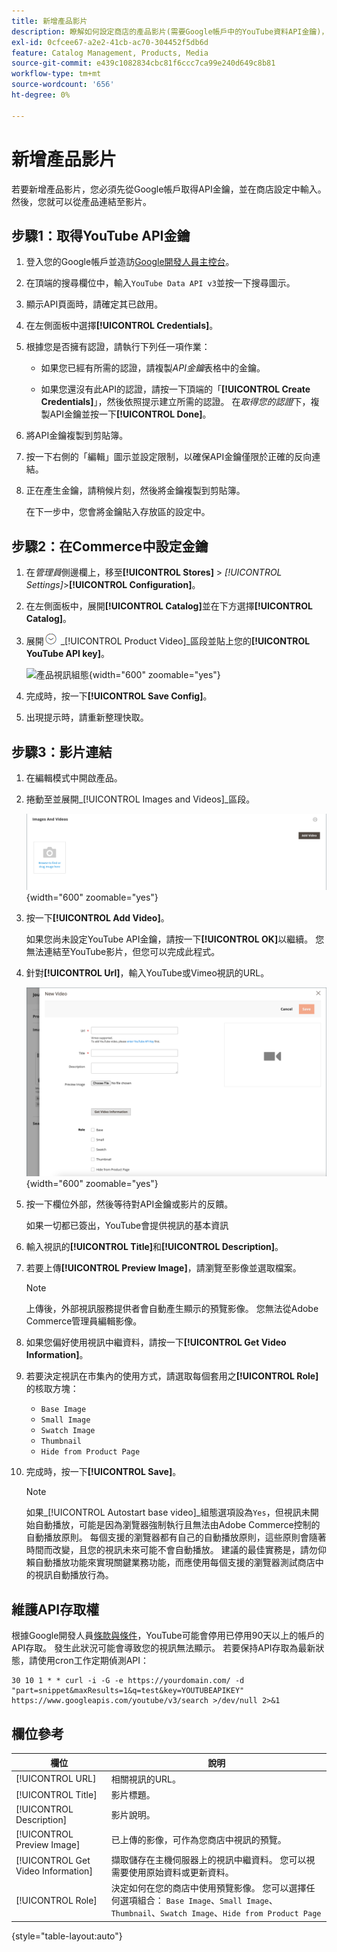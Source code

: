 ```yaml
---
title: 新增產品影片
description: 瞭解如何設定商店的產品影片(需要Google帳戶中的YouTube資料API金鑰)，並新增產品的影片連結。
exl-id: 0cfcee67-a2e2-41cb-ac70-304452f5db6d
feature: Catalog Management, Products, Media
source-git-commit: e439c1082834cbc81f6ccc7ca99e240d649c8b81
workflow-type: tm+mt
source-wordcount: '656'
ht-degree: 0%

---
```


# 新增產品影片

若要新增產品影片，您必須先從Google帳戶取得API金鑰，並在商店設定中輸入。 然後，您就可以從產品連結至影片。

## 步驟1：取得YouTube API金鑰

1. 登入您的Google帳戶並造訪[Google開發人員主控台][1]。

1. 在頂端的搜尋欄位中，輸入`YouTube Data API v3`並按一下搜尋圖示。

1. 顯示API頁面時，請確定其已啟用。

1. 在左側面板中選擇&#x200B;**[!UICONTROL Credentials]**。

1. 根據您是否擁有認證，請執行下列任一項作業：

   - 如果您已經有所需的認證，請複製&#x200B;_API金鑰_&#x200B;表格中的金鑰。

   - 如果您還沒有此API的認證，請按一下頂端的「**[!UICONTROL Create Credentials]**」，然後依照提示建立所需的認證。 在&#x200B;_取得您的認證_&#x200B;下，複製API金鑰並按一下&#x200B;**[!UICONTROL Done]**。

1. 將API金鑰複製到剪貼簿。

1. 按一下右側的「編輯」圖示並設定限制，以確保API金鑰僅限於正確的反向連結。

1. 正在產生金鑰，請稍候片刻，然後將金鑰複製到剪貼簿。

   在下一步中，您會將金鑰貼入存放區的設定中。

## 步驟2：在Commerce中設定金鑰

1. 在&#x200B;_管理員_&#x200B;側邊欄上，移至&#x200B;**[!UICONTROL Stores]** > _[!UICONTROL Settings]_>**[!UICONTROL Configuration]**。

1. 在左側面板中，展開&#x200B;**[!UICONTROL Catalog]**&#x200B;並在下方選擇&#x200B;**[!UICONTROL Catalog]**。

1. 展開![擴充選擇器](../assets/icon-display-expand.png) _[!UICONTROL Product Video]_區段並貼上您的&#x200B;**[!UICONTROL YouTube API key]**。

   ![產品視訊組態](../configuration-reference/catalog/assets/catalog-product-video.png){width="600" zoomable="yes"}

1. 完成時，按一下&#x200B;**[!UICONTROL Save Config]**。

1. 出現提示時，請重新整理快取。

## 步驟3：影片連結

1. 在編輯模式中開啟產品。

1. 捲動至並展開&#x200B;_[!UICONTROL Images and Videos]_區段。

   ![影像和影片](./assets/product-simple-images-videos.png){width="600" zoomable="yes"}

1. 按一下&#x200B;**[!UICONTROL Add Video]**。

   如果您尚未設定YouTube API金鑰，請按一下&#x200B;**[!UICONTROL OK]**&#x200B;以繼續。 您無法連結至YouTube影片，但您可以完成此程式。

1. 針對&#x200B;**[!UICONTROL Url]**，輸入YouTube或Vimeo視訊的URL。

   ![產品的新影片](./assets/product-video-add.png){width="600" zoomable="yes"}

1. 按一下欄位外部，然後等待對API金鑰或影片的反饋。

   如果一切都已簽出，YouTube會提供視訊的基本資訊

1. 輸入視訊的&#x200B;**[!UICONTROL Title]**&#x200B;和&#x200B;**[!UICONTROL Description]**。

1. 若要上傳&#x200B;**[!UICONTROL Preview Image]**，請瀏覽至影像並選取檔案。

   >[!NOTE]
   >
   >上傳後，外部視訊服務提供者會自動產生顯示的預覽影像。 您無法從Adobe Commerce管理員編輯影像。

1. 如果您偏好使用視訊中繼資料，請按一下&#x200B;**[!UICONTROL Get Video Information]**。

1. 若要決定視訊在市集內的使用方式，請選取每個套用之&#x200B;**[!UICONTROL Role]**&#x200B;的核取方塊：

   - `Base Image`
   - `Small Image`
   - `Swatch Image`
   - `Thumbnail`
   - `Hide from Product Page`

1. 完成時，按一下&#x200B;**[!UICONTROL Save]**。

   >[!NOTE]
   >
   >如果&#x200B;_[!UICONTROL Autostart base video]_組態選項設為`Yes`，但視訊未開始自動播放，可能是因為瀏覽器強制執行且無法由Adobe Commerce控制的自動播放原則。 每個支援的瀏覽器都有自己的自動播放原則，這些原則會隨著時間而改變，且您的視訊未來可能不會自動播放。 建議的最佳實務是，請勿仰賴自動播放功能來實現關鍵業務功能，而應使用每個支援的瀏覽器測試商店中的視訊自動播放行為。

## 維護API存取權

根據Google開發人員[條款與條件]，YouTube可能會停用已停用90天以上的帳戶的API存取。 發生此狀況可能會導致您的視訊無法顯示。 若要保持API存取為最新狀態，請使用cron工作定期偵測API：

```code
30 10 1 * * curl -i -G -e https://yourdomain.com/ -d "part=snippet&maxResults=1&q=test&key=YOUTUBEAPIKEY" https://www.googleapis.com/youtube/v3/search >/dev/null 2>&1
```

## 欄位參考

| 欄位 | 說明 |
|--- |--- |
| [!UICONTROL URL] | 相關視訊的URL。 |
| [!UICONTROL Title] | 影片標題。 |
| [!UICONTROL Description] | 影片說明。 |
| [!UICONTROL Preview Image] | 已上傳的影像，可作為您商店中視訊的預覽。 |
| [!UICONTROL Get Video Information] | 擷取儲存在主機伺服器上的視訊中繼資料。 您可以視需要使用原始資料或更新資料。 |
| [!UICONTROL Role] | 決定如何在您的商店中使用預覽影像。 您可以選擇任何選項組合： `Base Image`、`Small Image`、`Thumbnail`、`Swatch Image`、`Hide from Product Page` |

{style="table-layout:auto"}

[1]: https://console.developers.google.com/
[條款與條件]: https://developers.google.com/youtube/terms/developer-policies#d.-accessing-youtube-api-services
